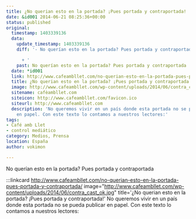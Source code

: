 ```yaml
---
title: ¿No querian esto en la portada? ¡Pues portada y contraportada!
date: &id001 2014-06-21 08:25:36+00:00
status: published
original:
  timestamp: 1403339136
  data:
    update_timestamp: 1403339136
    diff: '- No querían esto en la portada? Pues portada y contraportada

      + '
    past: No querían esto en la portada? Pues portada y contraportada
  date: *id001
  link: http://www.cafeambllet.com/no-querian-esto-en-la-portada-pues-portada-y-contraportada/
  title: ¿No querian esto en la portada? ¡Pues portada y contraportada!
  image: http://www.cafeambllet.com/wp-content/uploads/2014/06/contra_cast_ok.jpg
  sitename: cafèambllet.com
  siteicon: http://www.cafeambllet.com/favicon.ico
  siteurl: http://www.cafeambllet.com
  description: 'No queremos vivir en un país donde esta portada no se pueda publicar
    en papel. Con este texto lo contamos a nuestros lectores:'
tags:
- Café amb Llet
- control mediático
category: Medios, Prensa
location: España
author: vokimon

---
```

No querían esto en la portada? Pues portada y contraportada

:::linkcard http://www.cafeambllet.com/no-querian-esto-en-la-portada-pues-portada-y-contraportada/ image="http://www.cafeambllet.com/wp-content/uploads/2014/06/contra_cast_ok.jpg" title='¿No querian esto en la portada? ¡Pues portada y contraportada!'
    No queremos vivir en un país donde esta portada no se pueda publicar en papel.
    Con este texto lo contamos a nuestros lectores:

